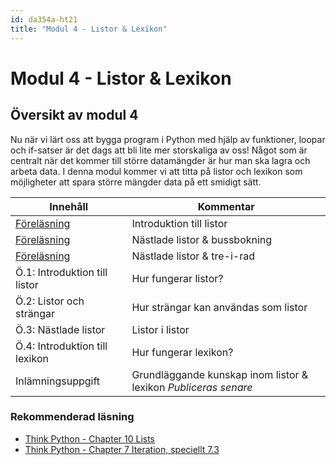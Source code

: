 ```yaml
---
id: da354a-ht21
title: "Modul 4 - Listor & Lexikon"
---
```


# Modul 4 - Listor & Lexikon

## Översikt av modul 4

Nu när vi lärt oss att bygga program i Python med hjälp av funktioner, loopar och if-satser är det dags att bli lite mer storskaliga av oss! Något som är centralt när det kommer till större datamängder är hur man ska lagra och arbeta data. I denna modul kommer vi att titta på listor och lexikon som möjligheter att spara större mängder data på ett smidigt sätt.

| Innehåll | Kommentar |
| --- | --- |
| [Föreläsning](../lecture)  | Introduktion till listor |
| [Föreläsning](../lecture-2)  | Nästlade listor & bussbokning |
| [Föreläsning](../lecture-3)  | Nästlade listor & tre-i-rad |
| Ö.1: Introduktion till listor | Hur fungerar listor? |
| Ö.2: Listor och strängar | Hur strängar kan användas som listor |
| Ö.3: Nästlade listor | Listor i listor |
| Ö.4: Introduktion till lexikon | Hur fungerar lexikon? |
| Inlämningsuppgift | Grundläggande kunskap inom listor & lexikon *Publiceras senare* |

### Rekommenderad läsning

- [Think Python - Chapter 10  Lists](http://www.greenteapress.com/thinkpython/html/thinkpython011.html)
- [Think Python - Chapter 7  Iteration, speciellt 7.3](http://www.greenteapress.com/thinkpython/html/thinkpython008.html)